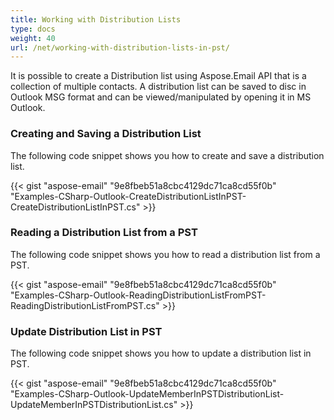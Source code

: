 ```yaml
---
title: Working with Distribution Lists
type: docs
weight: 40
url: /net/working-with-distribution-lists-in-pst/
---
```


It is possible to create a Distribution list using Aspose.Email API that is a collection of multiple contacts. A distribution list can be saved to disc in Outlook MSG format and can be viewed/manipulated by opening it in MS Outlook.

### **Creating and Saving a Distribution List**

The following code snippet shows you how to create and save a distribution list.

{{< gist "aspose-email" "9e8fbeb51a8cbc4129dc71ca8cd55f0b" "Examples-CSharp-Outlook-CreateDistributionListInPST-CreateDistributionListInPST.cs" >}}

### **Reading a Distribution List from a PST**

The following code snippet shows you how to read a distribution list from a PST.

{{< gist "aspose-email" "9e8fbeb51a8cbc4129dc71ca8cd55f0b" "Examples-CSharp-Outlook-ReadingDistributionListFromPST-ReadingDistributionListFromPST.cs" >}}

### **Update Distribution List in PST**

The following code snippet shows you how to update a distribution list in PST.

{{< gist "aspose-email" "9e8fbeb51a8cbc4129dc71ca8cd55f0b" "Examples-CSharp-Outlook-UpdateMemberInPSTDistributionList-UpdateMemberInPSTDistributionList.cs" >}}
